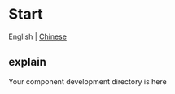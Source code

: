 # Start

English | [Chinese](./README.zh-CN.md)

## explain

Your component development directory is here
